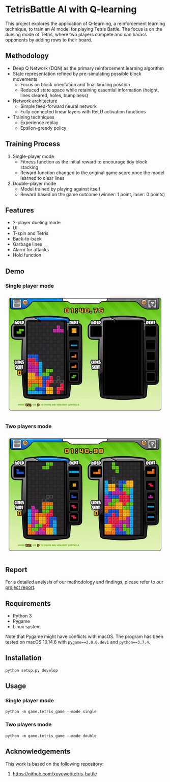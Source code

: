 # **TetrisBattle AI with Q-learning**

This project explores the application of Q-learning, a reinforcement learning technique, to train an AI model for playing Tetris Battle. The focus is on the dueling mode of Tetris, where two players compete and can harass opponents by adding rows to their board.

## **Methodology**

- Deep Q Network (DQN) as the primary reinforcement learning algorithm
- State representation refined by pre-simulating possible block movements
  - Focus on block orientation and final landing position
  - Reduced state space while retaining essential information (height, lines cleared, holes, bumpiness)
- Network architecture
  - Simple feed-forward neural network
  - Fully connected linear layers with ReLU activation functions
- Training techniques
  - Experience replay
  - Epsilon-greedy policy

## **Training Process**

1. Single-player mode
   - Fitness function as the initial reward to encourage tidy block stacking
   - Reward function changed to the original game score once the model learned to clear lines
2. Double-player mode
   - Model trained by playing against itself
   - Reward based on the game outcome (winner: 1 point, loser: 0 points)

## **Features**

- 2-player dueling mode
- UI
- T-spin and Tetris
- Back-to-back
- Garbage lines
- Alarm for attacks
- Hold function

## **Demo**

### Single player mode
![single player](imgs/demo_single.gif)

### Two players mode
![two player](imgs/demo_double.gif)

## **Report**
For a detailed analysis of our methodology and findings, please refer to our [project report](https://drive.google.com/file/d/your_report_link_here).

## **Requirements**
- Python 3
- Pygame
- Linux system

Note that Pygame might have conflicts with macOS. The program has been tested on macOS 10.14.6 with `pygame==2.0.0.dev1` and `python==3.7.4`.

## **Installation**
```
python setup.py develop
```

## **Usage**
### Single player mode
```
python -m game.tetris_game --mode single
```

### Two players mode
```
python -m game.tetris_game --mode double
```

## **Acknowledgements**
This work is based on the following repository:
1. https://github.com/xuyuwei/tetris-battle

